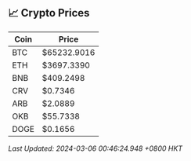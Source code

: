 ## 📈 Crypto Prices

| Coin | Price |
| ---- | ----- |
| BTC | $65232.9016 |
| ETH | $3697.3390 |
| BNB | $409.2498 |
| CRV | $0.7346 |
| ARB | $2.0889 |
| OKB | $55.7338 |
| DOGE | $0.1656 |

_Last Updated: 2024-03-06 00:46:24.948 +0800 HKT_
